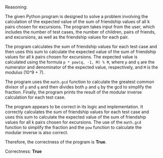 Reasoning:

The given Python program is designed to solve a problem involving the calculation of the expected value of the sum of friendship values of all k pairs chosen for excursions. The program takes input from the user, which includes the number of test cases, the number of children, pairs of friends, and excursions, as well as the friendship values for each pair.

The program calculates the sum of friendship values for each test case and then uses this sum to calculate the expected value of the sum of friendship values for all k pairs chosen for excursions. The expected value is calculated using the formula `p * pow(q, -1, M) % M`, where `p` and `q` are the numerator and denominator of the expected value, respectively, and `M` is the modulus (10^9 + 7).

The program uses the `math.gcd` function to calculate the greatest common divisor of `p` and `q` and then divides both `p` and `q` by the gcd to simplify the fraction. Finally, the program prints the result of the modular inverse calculation for each test case.

The program appears to be correct in its logic and implementation. It correctly calculates the sum of friendship values for each test case and uses this sum to calculate the expected value of the sum of friendship values for all k pairs chosen for excursions. The use of the `math.gcd` function to simplify the fraction and the `pow` function to calculate the modular inverse is also correct.

Therefore, the correctness of the program is **True**.

Correctness: **True**